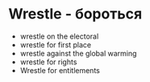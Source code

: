 # Wrestle - бороться




- wrestle on the electoral
- wrestle for first place
- wrestle against the global warming
- wrestle for rights
- Wrestle for entitlements